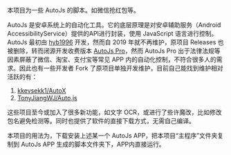 本项目为一些 AutoJs 的脚本。如微信抢红包等。

AutoJs 是安卓系统上的自动化工具。它的底层原理是对安卓辅助服务（Android AccessibilityService）提供的API进行封装，使用 JavaScript 语言进行控制。AutoJs 最初由 [hyb1996](https://github.com/hyb1996/Auto.js) 开发，然而自 2019 年就不再维护，原项目 Releases 也被删除，转而闭源开发收费版本 [AutoJs Pro](https://g.pro.autojs.org/)，然而 AutoJs Pro 出于法律法规等因素屏蔽了微信、淘宝、支付宝等常见 APP 内的自动化控制，不符合很多人的需求。因此也有一些开发者 Fork 了原项目单独开发维护，目前自己能找到维护相对活跃的有：

1. [kkevsekk1/AutoX](https://github.com/kkevsekk1/AutoX)
2. [TonyJiangWJ/Auto.js](https://github.com/TonyJiangWJ/Auto.js)

这些项目至今或加入了很多新功能，如文字 OCR，或进行了些许魔改，比如修改包名避免检测等。同时也提供了软件的直接下载方式，无需自己编译。

本项目的用法为，下载安装上述某一个 AutoJs APP，把本项目“主程序”文件夹复制到 AutoJs APP 生成的脚本文件夹下，APP内直接运行。